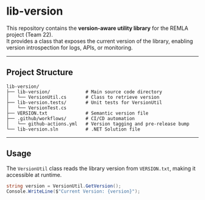 # lib-version

This repository contains the **version-aware utility library** for the REMLA project (Team 22).  
It provides a class that exposes the current version of the library, enabling version introspection for logs, APIs, or monitoring.

---

##  Project Structure

```
lib-version/
├── lib-version/             # Main source code directory
│   └── VersionUtil.cs       # Class to retrieve version
├── lib-version.tests/       # Unit tests for VersionUtil
│   └── VersionTest.cs
├── VERSION.txt              # Semantic version file
├── .github/workflows/       # CI/CD automation
│   └── github-actions.yml   # Version tagging and pre-release bump
└── lib-version.sln          # .NET Solution file
```

---

## Usage

The `VersionUtil` class reads the library version from `VERSION.txt`, making it accessible at runtime.

```csharp
string version = VersionUtil.GetVersion();
Console.WriteLine($"Current Version: {version}");
```
